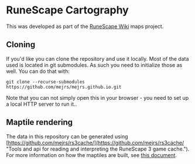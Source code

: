 # RuneScape Cartography

This was developed as part of the [RuneScape Wiki](https://runescape.wiki/ "The RuneScape Wiki") maps project.

## Cloning

If you'd like you can clone the repository and use it locally. Most of the data used is located in git submodules. As such you need to initialize those as well. You can do that with:
```text
git clone --recurse-submodules https://github.com/mejrs/mejrs.github.io.git
```

Note that you can not simply open this in your browser - you need to set up a local HTTP server to run it..

## Maptile rendering

The data in this repository can be generated using [https://github.com/mejrs/rs3cache/](https://github.com/mejrs/rs3cache/ "Tools and api for reading and interpreting the RuneScape 3 game cache.").
For more information on how the maptiles are built, see [this document](https://docs.google.com/document/d/1xv7iVBkG6eWDrXFhIYi77AVodJc0D-4Aqn0ncZXKJfw/edit# "RuneScape Wiki Maps Project - Google Docs").